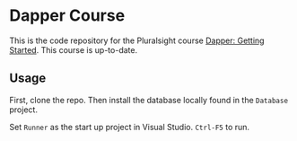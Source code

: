 # Dapper Course

This is the code repository for the Pluralsight course [Dapper: Getting Started](https://app.pluralsight.com/library/courses/getting-started-dapper/table-of-contents). This course is up-to-date.

## Usage

First, clone the repo. Then install the database locally found in the `Database` project.

Set `Runner` as the start up project in Visual Studio. `Ctrl-F5` to run.

